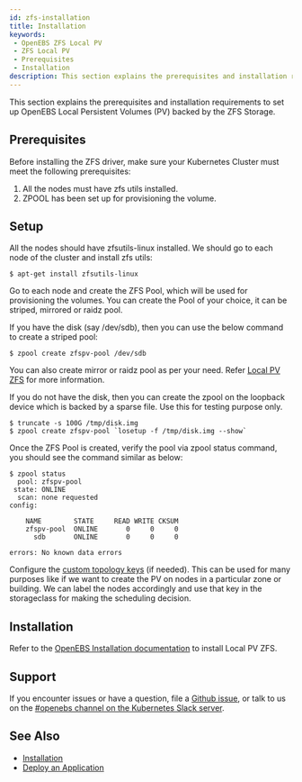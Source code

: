 ```yaml
---
id: zfs-installation
title: Installation
keywords:
 - OpenEBS ZFS Local PV
 - ZFS Local PV
 - Prerequisites
 - Installation
description: This section explains the prerequisites and installation requirements to set up OpenEBS Local Persistent Volumes (PV) backed by the ZFS Storage. 
---
```


This section explains the prerequisites and installation requirements to set up OpenEBS Local Persistent Volumes (PV) backed by the ZFS Storage. 

## Prerequisites

Before installing the ZFS driver, make sure your Kubernetes Cluster must meet the following prerequisites:

1. All the nodes must have zfs utils installed.
2. ZPOOL has been set up for provisioning the volume.

## Setup

All the nodes should have zfsutils-linux installed. We should go to each node of the cluster and install zfs utils:

```
$ apt-get install zfsutils-linux
```

Go to each node and create the ZFS Pool, which will be used for provisioning the volumes. You can create the Pool of your choice, it can be striped, mirrored or raidz pool.

If you have the disk (say /dev/sdb), then you can use the below command to create a striped pool:

```
$ zpool create zfspv-pool /dev/sdb
```

You can also create mirror or raidz pool as per your need. Refer [Local PV ZFS](https://github.com/openzfs/zfs) for more information.

If you do not have the disk, then you can create the zpool on the loopback device which is backed by a sparse file. Use this for testing purpose only.

```
$ truncate -s 100G /tmp/disk.img
$ zpool create zfspv-pool `losetup -f /tmp/disk.img --show`
```

Once the ZFS Pool is created, verify the pool via zpool status command, you should see the command similar as below:

```
$ zpool status
  pool: zfspv-pool
 state: ONLINE
  scan: none requested
config:

	NAME        STATE     READ WRITE CKSUM
	zfspv-pool  ONLINE       0     0     0
	  sdb       ONLINE       0     0     0

errors: No known data errors
```

Configure the [custom topology keys](../../../faqs/faqs.md#how-to-add-custom-topology-key-to-local-pv-zfs-driver) (if needed). This can be used for many purposes like if we want to create the PV on nodes in a particular zone or building. We can label the nodes accordingly and use that key in the storageclass for making the scheduling decision.

## Installation

Refer to the [OpenEBS Installation documentation](../../../quickstart-guide/installation.md) to install Local PV ZFS.

## Support

If you encounter issues or have a question, file a [Github issue](https://github.com/openebs/openebs/issues/new), or talk to us on the [#openebs channel on the Kubernetes Slack server](https://kubernetes.slack.com/messages/openebs/).

## See Also

- [Installation](../../../quickstart-guide/installation.md)
- [Deploy an Application](../../../quickstart-guide/deploy-a-test-application.md)

